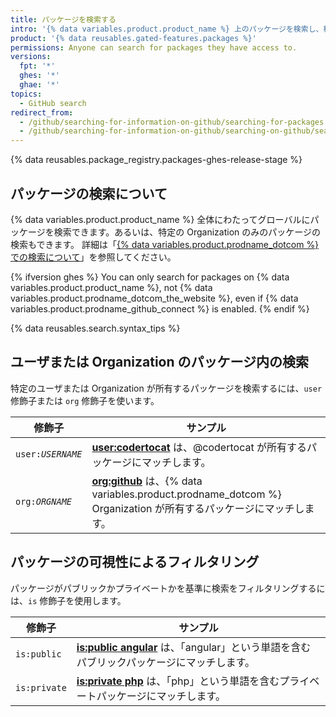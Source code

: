 ```yaml
---
title: パッケージを検索する
intro: '{% data variables.product.product_name %} 上のパッケージを検索し、検索修飾子を使用して検索結果を絞ることができます。'
product: '{% data reusables.gated-features.packages %}'
permissions: Anyone can search for packages they have access to.
versions:
  fpt: '*'
  ghes: '*'
  ghae: '*'
topics:
  - GitHub search
redirect_from:
  - /github/searching-for-information-on-github/searching-for-packages
  - /github/searching-for-information-on-github/searching-on-github/searching-for-packages
---
```


{% data reusables.package_registry.packages-ghes-release-stage %}

## パッケージの検索について

{% data variables.product.product_name %} 全体にわたってグローバルにパッケージを検索できます。あるいは、特定の Organization のみのパッケージの検索もできます。 詳細は「[{% data variables.product.prodname_dotcom %} での検索について](/search-github/getting-started-with-searching-on-github/about-searching-on-github)」を参照してください。

{% ifversion ghes %}
You can only search for packages on {% data variables.product.product_name %}, not {% data variables.product.prodname_dotcom_the_website %}, even if {% data variables.product.prodname_github_connect %} is enabled.
{% endif %}

{% data reusables.search.syntax_tips %}

## ユーザまたは Organization のパッケージ内の検索

特定のユーザまたは Organization が所有するパッケージを検索するには、`user` 修飾子または `org` 修飾子を使います。

| 修飾子                       | サンプル                                                                                                                                                            |
| ------------------------- | --------------------------------------------------------------------------------------------------------------------------------------------------------------- |
| <code>user:<em>USERNAME</em></code> | [**user:codertocat**](https://github.com/search?q=user%3Acodertocat&type=RegistryPackages) は、@codertocat が所有するパッケージにマッチします。                                     |
| <code>org:<em>ORGNAME</em></code> | [**org:github**](https://github.com/search?q=org%3Agithub&type=RegistryPackages) は、{% data variables.product.prodname_dotcom %} Organization が所有するパッケージにマッチします。 |

## パッケージの可視性によるフィルタリング

パッケージがパブリックかプライベートかを基準に検索をフィルタリングするには、`is` 修飾子を使用します。

| 修飾子          | サンプル                                                                                                                                 |
| ------------ | ------------------------------------------------------------------------------------------------------------------------------------ |
| `is:public`  | [**is:public angular**](https://github.com/search?q=is%3Apublic+angular&type=RegistryPackages) は、「angular」という単語を含むパブリックパッケージにマッチします。 |
| `is:private` | [**is:private php**](https://github.com/search?q=is%3Aprivate+php&type=RegistryPackages) は、「php」という単語を含むプライベートパッケージにマッチします。          |
